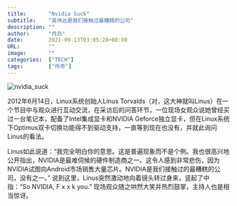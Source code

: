 ```yaml
---
title:       "Nvidia Suck"
subtitle:    "英伟达是我们接触过最糟糕的公司"
description: ""
author:      "月白"
date:        2021-09-13T03:05:28+08:00
URL:         ""
image:       ""
categories:  ["TECH"]
tags:        ["传奇"]
---
```


![nvidia_suck](/pic/2021_09_13/nvidia_suck.jpg)


2012年6月14日，Linux系统创始人Linus Torvalds（对，这大神就叫Linus）在一个节目中与观众进行互动交流，在采访后的问答环节，一位现场女观众说她曾经买过一台笔记本，配备了Intel集成显卡和NVIDIA Geforce独立显卡，但在Linux系统下Optimus双卡切换功能得不到驱动支持，一直等到现在也没有，并就此询问Linus的看法。

Linus如此说道：“我完全明白你的意思。这是普遍现象而不是个例。我也很高兴地公开指出，NVIDIA是最难伺候的硬件制造商之一。这令人感到非常悲伤，因为NVIDIA试图向Android市场销售大量芯片。NVIDIA是我们接触过的最糟糕的公司，没有之一。”
说到这里，Linus突然激动地向着镜头转过身来，竖起了中指：“So NVIDIA, F x x k you.” 现场观众随之哄然大笑并热烈鼓掌，主持人也是相当惊讶。
